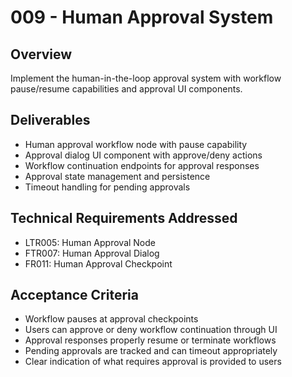 # 009 - Human Approval System

## Overview
Implement the human-in-the-loop approval system with workflow pause/resume capabilities and approval UI components.

## Deliverables
- Human approval workflow node with pause capability
- Approval dialog UI component with approve/deny actions
- Workflow continuation endpoints for approval responses
- Approval state management and persistence
- Timeout handling for pending approvals

## Technical Requirements Addressed
- LTR005: Human Approval Node
- FTR007: Human Approval Dialog
- FR011: Human Approval Checkpoint

## Acceptance Criteria
- Workflow pauses at approval checkpoints
- Users can approve or deny workflow continuation through UI
- Approval responses properly resume or terminate workflows
- Pending approvals are tracked and can timeout appropriately
- Clear indication of what requires approval is provided to users